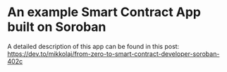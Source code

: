 # An example Smart Contract App built on Soroban
A detailed description of this app can be found in this post:
https://dev.to/mikkolaj/from-zero-to-smart-contract-developer-soroban-402c
